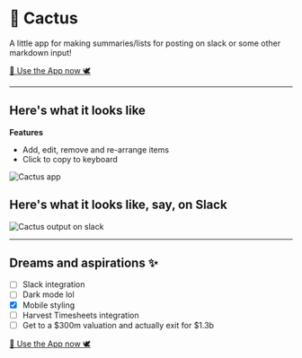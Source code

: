 # 🌵 Cactus

A little app for making summaries/lists for posting on slack or some other markdown input!

[🌈 Use the App now 🕊](https://cactus-app.netlify.com/)

---

## Here's what it looks like

**Features**
- Add, edit, remove and re-arrange items
- Click to copy to keyboard

![Cactus app](https://i.imgur.com/qduAIuT.png)

## Here's what it looks like, say, on Slack

![Cactus output on slack](https://i.imgur.com/cQAIhkY.png)

---
## Dreams and aspirations ✨

- [ ] Slack integration
- [ ] Dark mode lol
- [x] Mobile styling
- [ ] Harvest Timesheets integration
- [ ] Get to a $300m valuation and actually exit for $1.3b

[🌈 Use the App now 🕊](https://cactus-app.netlify.com/)
